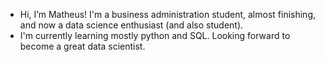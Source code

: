 - Hi, I’m Matheus! I'm a business administration student, almost finishing, and now a data science enthusiast (and also student). 
- I'm currently learning mostly python and SQL. Looking forward to become a great data scientist.
